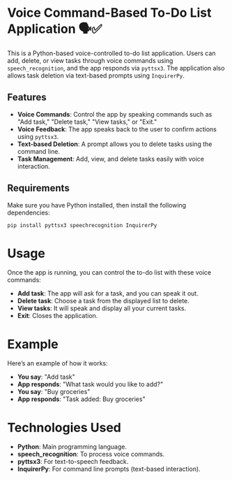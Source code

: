 # Voice Command-Based To-Do List Application 🗣️✅

This is a Python-based voice-controlled to-do list application. Users can add, delete, or view tasks through voice commands using `speech_recognition`, and the app responds via `pyttsx3`. The application also allows task deletion via text-based prompts using `InquirerPy`.

## Features
- **Voice Commands**: Control the app by speaking commands such as "Add task," "Delete task," "View tasks," or "Exit."
- **Voice Feedback**: The app speaks back to the user to confirm actions using `pyttsx3`.
- **Text-based Deletion**: A prompt allows you to delete tasks using the command line.
- **Task Management**: Add, view, and delete tasks easily with voice interaction.

## Requirements

Make sure you have Python installed, then install the following dependencies:

```bash
pip install pyttsx3 speechrecognition InquirerPy
```

# Usage

Once the app is running, you can control the to-do list with these voice commands:

- **Add task**: The app will ask for a task, and you can speak it out.
- **Delete task**: Choose a task from the displayed list to delete.
- **View tasks**: It will speak and display all your current tasks.
- **Exit**: Closes the application.

# Example

Here’s an example of how it works:

- **You say**: "Add task"
- **App responds**: "What task would you like to add?"
- **You say**: "Buy groceries"
- **App responds**: "Task added: Buy groceries"

# Technologies Used

- **Python**: Main programming language.
- **speech_recognition**: To process voice commands.
- **pyttsx3**: For text-to-speech feedback.
- **InquirerPy**: For command line prompts (text-based interaction).
